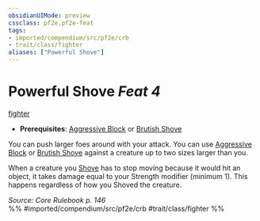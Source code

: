 ```yaml
---
obsidianUIMode: preview
cssclass: pf2e,pf2e-feat
tags:
- imported/compendium/src/pf2e/crb
- trait/class/fighter
aliases: ["Powerful Shove"]
---
```

# Powerful Shove  *Feat 4*  
[fighter](rules/traits/fighter.md)  

- **Prerequisites**: [Aggressive Block](aggressive-block.md) or [Brutish Shove](brutish-shove.md)

You can push larger foes around with your attack. You can use [Aggressive Block](aggressive-block.md) or [Brutish Shove](brutish-shove.md) against a creature up to two sizes larger than you.

When a creature you [Shove](rules/actions/shove.md) has to stop moving because it would hit an object, it takes damage equal to your Strength modifier (minimum 1). This happens regardless of how you Shoved the creature.

*Source: Core Rulebook p. 146*  
%% #imported/compendium/src/pf2e/crb #trait/class/fighter %%